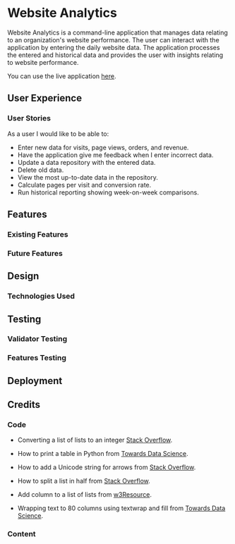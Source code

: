 # Website Analytics

Website Analytics is a command-line application that manages data relating to an organization's website performance.  The user can interact with the application by entering the daily website data.  The application processes the entered and historical data and provides the user with insights relating to website performance.

You can use the live application [here](https://website-analytics-reporting.herokuapp.com/).

## User Experience

### User Stories

As a user I would like to be able to:

- Enter new data for visits, page views, orders, and revenue.
- Have the application give me feedback when I enter incorrect data.
- Update a data repository with the entered data.
- Delete old data.
- View the most up-to-date data in the repository.
- Calculate pages per visit and conversion rate.
- Run historical reporting showing week-on-week comparisons.

## Features

### Existing Features

### Future Features

## Design

### Technologies Used

## Testing

### Validator Testing

### Features Testing

## Deployment

## Credits

### Code

- Converting a list of lists to an integer [Stack Overflow](https://stackoverflow.com/questions/42376696/converting-specific-elements-in-a-list-of-lists-from-a-string-to-an-integer).

- How to print a table in Python from [Towards Data Science](https://towardsdatascience.com/how-to-easily-create-tables-in-python-2eaea447d8fd).

- How to add a Unicode string for arrows from [Stack Overflow](https://stackoverflow.com/questions/37130884/how-to-display-the-arrow-symbol-in-python-tkmessagebox).

- How to split a list in half from [Stack Overflow](https://stackoverflow.com/questions/752308/split-list-into-smaller-lists-split-in-half). 

- Add column to a list of lists from [w3Resource](https://www.w3resource.com/python-exercises/list/python-data-type-list-exercise-142.php).

- Wrapping text to 80 columns using textwrap and fill from [Towards Data Science](https://towardsdatascience.com/6-fancy-built-in-text-wrapping-techniques-in-python-a78cc57c2566).


### Content




